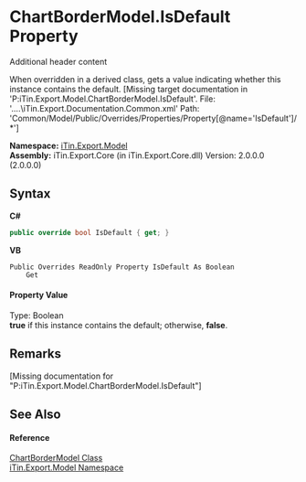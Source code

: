 # ChartBorderModel.IsDefault Property 
Additional header content 

When overridden in a derived class, gets a value indicating whether this instance contains the default. \[Missing <include> target documentation in 'P:iTin.Export.Model.ChartBorderModel.IsDefault'.  File: '..\..\iTin.Export.Documentation.Common.xml' Path: 'Common/Model/Public/Overrides/Properties/Property[@name='IsDefault']/*'\]

**Namespace:**&nbsp;<a href="N_iTin_Export_Model">iTin.Export.Model</a><br />**Assembly:**&nbsp;iTin.Export.Core (in iTin.Export.Core.dll) Version: 2.0.0.0 (2.0.0.0)

## Syntax

**C#**<br />
``` C#
public override bool IsDefault { get; }
```

**VB**<br />
``` VB
Public Overrides ReadOnly Property IsDefault As Boolean
	Get
```


#### Property Value
Type: Boolean<br /><strong>true</strong> if this instance contains the default; otherwise, <strong>false</strong>.

## Remarks
\[Missing <remarks> documentation for "P:iTin.Export.Model.ChartBorderModel.IsDefault"\]

## See Also


#### Reference
<a href="T_iTin_Export_Model_ChartBorderModel">ChartBorderModel Class</a><br /><a href="N_iTin_Export_Model">iTin.Export.Model Namespace</a><br />